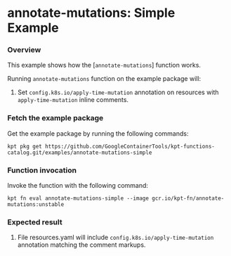 # annotate-mutations: Simple Example

### Overview

This example shows how the [`annotate-mutations`] function works.

Running `annotate-mutations` function on the example package will:

1.  Set `config.k8s.io/apply-time-mutation` annotation on resources with `apply-time-mutation` inline comments.

### Fetch the example package

Get the example package by running the following commands:

```shell
kpt pkg get https://github.com/GoogleContainerTools/kpt-functions-catalog.git/examples/annotate-mutations-simple
```

### Function invocation

Invoke the function with the following command:

```shell
kpt fn eval annotate-mutations-simple --image gcr.io/kpt-fn/annotate-mutations:unstable
```

### Expected result

1.  File resources.yaml will include `config.k8s.io/apply-time-mutation` annotation matching the comment markups.
